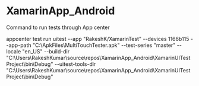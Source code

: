 # XamarinApp_Android

Command to run tests through App center 

appcenter test run uitest --app "RakeshK/XamarinTest" --devices 1166b115 --app-path "C:\ApkFiles\MultiTouchTester.apk" --test-series "master" --locale "en_US" --build-dir "C:\Users\RakeshKumar\source\repos\XamarinApp_Android\XamarinUITestProject\bin\Debug" --uitest-tools-dir "C:\Users\RakeshKumar\source\repos\XamarinApp_Android\XamarinUITestProject\bin\Debug"


 
